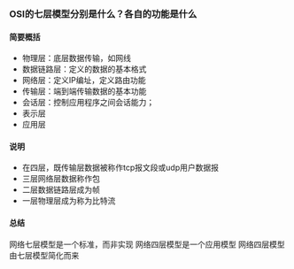 ### OSI的七层模型分别是什么？各自的功能是什么
#### 简要概括
- 物理层：底层数据传输，如网线
- 数据链路层：定义的数据的基本格式
- 网络层：定义IP编址，定义路由功能
- 传输层：端到端传输数据的基本功能
- 会话层：控制应用程序之间会话能力；
- 表示层
- 应用层

#### 说明
- 在四层，既传输层数据被称作tcp报文段或udp用户数据报
- 三层网络层数据称作包
- 二层数据链路层成为帧
- 一层物理层成为称为比特流

#### 总结
网络七层模型是一个标准，而非实现
网络四层模型是一个应用模型
网络四层模型由七层模型简化而来

